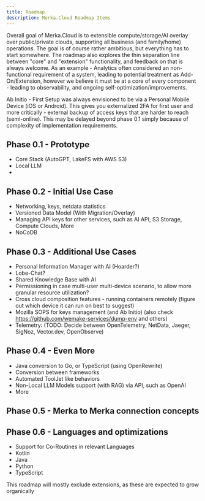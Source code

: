 ```yaml
---
title: Roadmap
description: Merka.Cloud Roadmap Items
---
```


Overall goal of Merka.Cloud is to extensible compute/storage/AI overlay over public/private clouds, supporting all business (and family/home) operations.
The goal is of course rather ambitious, but everything has to start somewhere. The roadmap also explores the thin separation line between "core" and "extension" functionality, and feedback on that is always welcome. As an example - Analytics often considered an non-functional requirement of a system, leading to potential treatment as Add-On/Extension, however we believe it must be at a core of every component - leading to observability, and ongoing self-optimization/improvements.

Ab Initio - First Setup was always envisioned to be via a Personal Mobile Device (iOS or Android). This gives you externalized 2FA for first user and more critically - external backup of access keys that are harder to reach (semi-online). This may be delayed beyond phase 0.1 simply because of complexity of implementation requirements.

## Phase 0.1 - Prototype

- Core Stack (AutoGPT, LakeFS with AWS S3)
- Local LLM
- 

## Phase 0.2 - Initial Use Case

- Networking, keys, netdata statistics
- Versioned Data Model (With Migration/Overlay)
- Managing API keys for other services, such as AI API, S3 Storage, Compute Clouds, More
- NoCoDB

## Phase 0.3 - Additional Use Cases

- Personal Information Manager with AI (Hoarder?)
- Lobe-Chat?
- Shared Knowledge Base with AI
- Permissioning in case multi-user multi-device scenario, to allow more granular resource utilization?
- Cross cloud composition features - running containers remotely (figure out which device it can run on best to suggest)
- Mozilla SOPS for keys management (and Ab Initio) (also check https://github.com/wemake-services/dump-env and others)
- Telemetry: (TODO: Decide between OpenTelemetry, NetData, Jaeger, SigNoz, Vector.dev, OpenObserve)

## Phase 0.4 - Even More

- Java conversion to Go, or TypeScript (using OpenRewrite)
- Conversion between frameworks
- Automated ToolJet like behaviors
- Non-Local LLM Models support (with RAG) via API, such as OpenAI
- More


## Phase 0.5 - Merka to Merka connection concepts


## Phase 0.6 - Languages and optimizations

- Support for Co-Routines in relevant Languages
- Kotlin
- Java
- Python
- TypeScript


This roadmap will mostly exclude extensions, as these are expected to grow organically